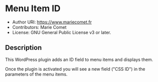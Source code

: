 # Menu Item ID #

* Author URI: https://www.mariecomet.fr
* Contributors: Marie Comet
* License: GNU General Public License v3 or later.

## Description ##

This WordPress plugin adds an ID field to menu items and displays them.

Once the plugin is activated you will see a new field ("CSS ID") in the parameters of the menu items.